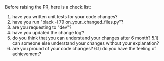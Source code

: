 Before raising the PR, here is a check list:

1) have you written unit tests for your code changes?
2) have you run "black -l 79 on_your_changed_files.py"?
3) are you requesting to "dev"?
4) have you updated the change log?
5) do you think that you can understand your changes after 6 month?
   5.1) can someone else understand your changes without your explanation?
6) are you pround of your code changes?
   6.1) do you have the feeling of achievement?
